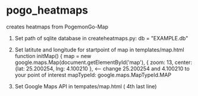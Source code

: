 # pogo_heatmaps
creates heatmaps from PogemonGo-Map

1. Set path of sqlite database in createheatmaps.py:
		db = "EXAMPLE.db" 

2. Set latitute and longitude for startpoint of map in templates/map.html
		function initMap() {
		map = new google.maps.Map(document.getElementById('map'), {
		zoom: 13,
		center: {lat: 25.200254, lng: 4.100210 }, <-- change 25.200254 and 4.100210 to your point of interest
		mapTypeId: google.maps.MapTypeId.MAP
      
      
3. Set Google Maps API in tempates/map.html ( 4th last line)
		<script async defer
		src="https://maps.googleapis.com/maps/api/js?key=INSERT-GOOGLE-MAPS-API-KEY-HERE&signed_in=true&libraries=visualization&callback=initMap">
		</script>
  